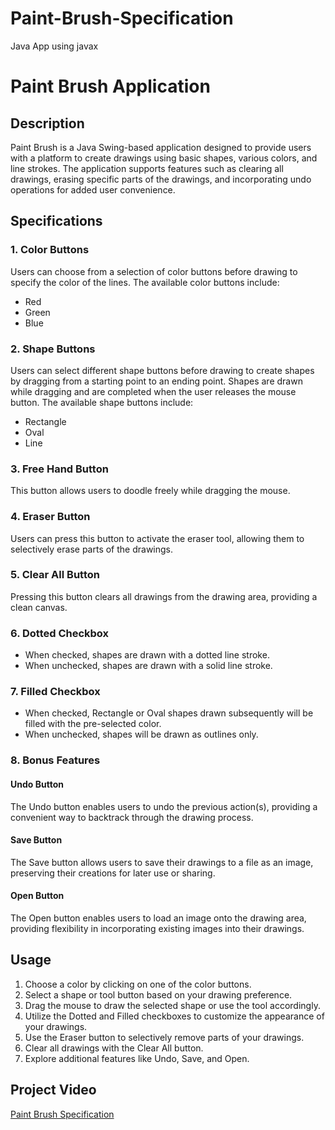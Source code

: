 # Paint-Brush-Specification
Java App using javax

# Paint Brush Application

## Description

Paint Brush is a Java Swing-based application designed to provide users with a platform to create drawings using basic shapes, various colors, and line strokes. The application supports features such as clearing all drawings, erasing specific parts of the drawings, and incorporating undo operations for added user convenience.

## Specifications

### 1. Color Buttons
Users can choose from a selection of color buttons before drawing to specify the color of the lines. The available color buttons include:
- Red
- Green
- Blue

### 2. Shape Buttons
Users can select different shape buttons before drawing to create shapes by dragging from a starting point to an ending point. Shapes are drawn while dragging and are completed when the user releases the mouse button. The available shape buttons include:
- Rectangle
- Oval
- Line

### 3. Free Hand Button
This button allows users to doodle freely while dragging the mouse.

### 4. Eraser Button
Users can press this button to activate the eraser tool, allowing them to selectively erase parts of the drawings.

### 5. Clear All Button
Pressing this button clears all drawings from the drawing area, providing a clean canvas.

### 6. Dotted Checkbox
- When checked, shapes are drawn with a dotted line stroke.
- When unchecked, shapes are drawn with a solid line stroke.

### 7. Filled Checkbox
- When checked, Rectangle or Oval shapes drawn subsequently will be filled with the pre-selected color.
- When unchecked, shapes will be drawn as outlines only.

### 8. Bonus Features

#### Undo Button
The Undo button enables users to undo the previous action(s), providing a convenient way to backtrack through the drawing process.

#### Save Button
The Save button allows users to save their drawings to a file as an image, preserving their creations for later use or sharing.

#### Open Button
The Open button enables users to load an image onto the drawing area, providing flexibility in incorporating existing images into their drawings.

## Usage

1. Choose a color by clicking on one of the color buttons.
2. Select a shape or tool button based on your drawing preference.
3. Drag the mouse to draw the selected shape or use the tool accordingly.
4. Utilize the Dotted and Filled checkboxes to customize the appearance of your drawings.
5. Use the Eraser button to selectively remove parts of your drawings.
6. Clear all drawings with the Clear All button.
7. Explore additional features like Undo, Save, and Open.

## Project Video
[Paint Brush Specification](https://www.linkedin.com/posts/mernahesham_aepaesaecaeqaesaeq-iti-intake44-activity-7153020330482032641-g50Q?utm_source=share&utm_medium=member_desktop)
